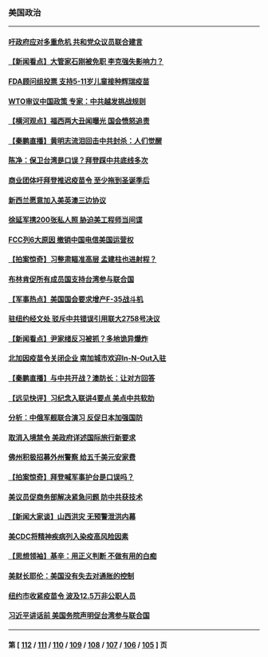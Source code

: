 ### 美国政治
---
#### [吁政府应对多重危机 共和党众议员联合建言](../../pages/ncid1078159/n13332198.md) 
#### [【新闻看点】大管家石刚被免职 李克强失影响力？](../../pages/ncid1078159/n13331851.md) 
#### [FDA顾问组投票 支持5-11岁儿童接种辉瑞疫苗](../../pages/ncid1078159/n13331612.md) 
#### [WTO审议中国政策 专家：中共越发挑战规则](../../pages/ncid1078159/n13329325.md) 
#### [【横河观点】福西两大丑闻曝光 国会愤怒追责](../../pages/ncid1078159/n13331868.md) 
#### [【秦鹏直播】黄明志流泪回击中共封杀：人们觉醒](../../pages/ncid1078159/n13331858.md) 
#### [陈净：保卫台湾是口误？拜登踩中共底线多次](../../pages/ncid1078159/n13331298.md) 
#### [商业团体吁拜登推迟疫苗令 至少拖到圣诞季后](../../pages/ncid1078159/n13331266.md) 
#### [新西兰愿意加入美英澳三边协议](../../pages/ncid1078159/n13331584.md) 
#### [徐延军携200张私人照 胁迫美工程师当间谍](../../pages/ncid1078159/n13331491.md) 
#### [FCC列6大原因 撤销中国电信美国运营权](../../pages/ncid1078159/n13331452.md) 
#### [【拍案惊奇】习整肃瞄准高层 孟建柱也进射程？](../../pages/ncid1078159/n13331063.md) 
#### [布林肯促所有成员国支持台湾参与联合国](../../pages/ncid1078159/n13331235.md) 
#### [【军事热点】美国国会要求增产F-35战斗机](../../pages/ncid1078159/n13329190.md) 
#### [驻纽约经文处  驳斥中共错误引用联大2758号决议](../../pages/ncid1078159/n13329918.md) 
#### [【新闻看点】尹家绪反习被抓？多地诡异爆炸](../../pages/ncid1078159/n13329252.md) 
#### [北加因疫苗令关闭企业 南加城市欢迎In-N-Out入驻](../../pages/ncid1078159/n13329490.md) 
#### [【秦鹏直播】与中共开战？澳防长：让对方回答](../../pages/ncid1078159/n13329384.md) 
#### [【远见快评】习纪念入联讲4要点 美点中共软肋](../../pages/ncid1078159/n13329323.md) 
#### [分析：中俄军舰联合演习 反促日本加强国防](../../pages/ncid1078159/n13329297.md) 
#### [取消入境禁令 美政府详述国际旅行新要求](../../pages/ncid1078159/n13329234.md) 
#### [佛州积极招募外州警察 给五千美元安家费](../../pages/ncid1078159/n13329167.md) 
#### [【拍案惊奇】拜登喊军事护台是口误吗？](../../pages/ncid1078159/n13328473.md) 
#### [美议员促商务部解决紧急问题 防中共获技术](../../pages/ncid1078159/n13328909.md) 
#### [【新闻大家谈】山西洪灾 无预警泄洪内幕](../../pages/ncid1078159/n13327049.md) 
#### [美CDC将精神疾病列入染疫高风险因素](../../pages/ncid1078159/n13326979.md) 
#### [【思想领袖】基辛：用正义判断 不做有用的白痴](../../pages/ncid1078159/n13297585.md) 
#### [美财长耶伦：美国没有失去对通胀的控制](../../pages/ncid1078159/n13326722.md) 
#### [纽约市收紧疫苗令 波及12.5万非公职人员](../../pages/ncid1078159/n13326261.md) 
#### [习近平讲话前 美国务院声明促台湾参与联合国](../../pages/ncid1078159/n13326560.md) 

---
#### 第 [ [112](./112.md) / [111](./111.md) / [110](./110.md) / [109](./109.md) / [108](./108.md) / [107](./107.md) / [106](./106.md) / [105](./105.md) ] 页
